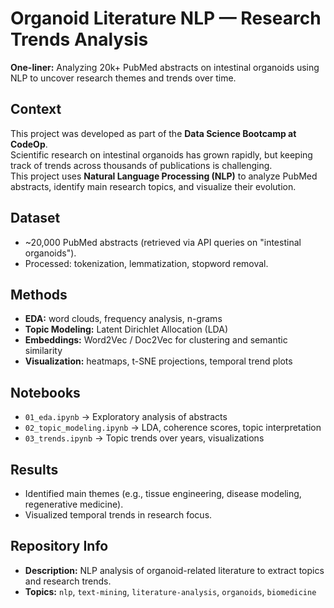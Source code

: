 # Organoid Literature NLP — Research Trends Analysis

**One-liner:** Analyzing 20k+ PubMed abstracts on intestinal organoids using NLP to uncover research themes and trends over time.

## Context
This project was developed as part of the **Data Science Bootcamp at CodeOp**.  
Scientific research on intestinal organoids has grown rapidly, but keeping track of trends across thousands of publications is challenging.  
This project uses **Natural Language Processing (NLP)** to analyze PubMed abstracts, identify main research topics, and visualize their evolution.

## Dataset
- ~20,000 PubMed abstracts (retrieved via API queries on "intestinal organoids").  
- Processed: tokenization, lemmatization, stopword removal.  

## Methods
- **EDA:** word clouds, frequency analysis, n-grams  
- **Topic Modeling:** Latent Dirichlet Allocation (LDA)  
- **Embeddings:** Word2Vec / Doc2Vec for clustering and semantic similarity  
- **Visualization:** heatmaps, t-SNE projections, temporal trend plots

## Notebooks
- `01_eda.ipynb` → Exploratory analysis of abstracts  
- `02_topic_modeling.ipynb` → LDA, coherence scores, topic interpretation  
- `03_trends.ipynb` → Topic trends over years, visualizations

## Results
- Identified main themes (e.g., tissue engineering, disease modeling, regenerative medicine).  
- Visualized temporal trends in research focus.  

## Repository Info
- **Description:** NLP analysis of organoid-related literature to extract topics and research trends.  
- **Topics:** `nlp`, `text-mining`, `literature-analysis`, `organoids`, `biomedicine`
